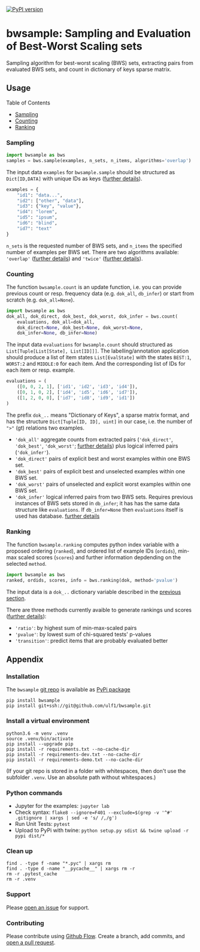 [![PyPI version](https://badge.fury.io/py/bwsample.svg)](https://badge.fury.io/py/bwsample)

# bwsample: Sampling and Evaluation of Best-Worst Scaling sets
Sampling algorithm for best-worst scaling (BWS) sets, extracting pairs from evaluated BWS sets, and count in dictionary of keys sparse matrix.


## Usage

Table of Contents

* [Sampling](#sampling)
* [Counting](#counting)
* [Ranking](#ranking)


### Sampling
```python
import bwsample as bws
samples = bws.sample(examples, n_sets, n_items, algorithms='overlap')
```

The input data `examples` for `bwsample.sample` should be structured as `Dict[ID,DATA]` with unique IDs as keys ([further details](/docs/sampling-preprocessing.ipynb)).

```python
examples = {
    "id1": "data...",
    "id2": ["other", "data"],
    "id3": {"key", "value"},
    "id4": "lorem",
    "id5": "ipsum",
    "id6": "blind",
    "id7": "text"
}
```

`n_sets` is the requested number of BWS sets, and `n_items` the specified number of examples per BWS set. There are two algorithms available: `'overlap'` ([further details](/docs/sampling-overlap.ipynb)) and `'twice'` ([further details](/docs/sampling-twice.ipynb)).



### Counting
The function `bwsample.count` is an update function, i.e. you can provide previous count or resp. frequency data (e.g. `dok_all`, `db_infer`) or start from scratch (e.g. `dok_all=None`).


```python
import bwsample as bws
dok_all, dok_direct, dok_best, dok_worst, dok_infer = bws.count(
    evaluations, dok_all=dok_all, 
    dok_direct=None, dok_best=None, dok_worst=None, 
    dok_infer=None, db_infer=None)
```

The input data `evaluations` for `bwsample.count` should structured as `List[Tuple[List[State], List[ID]]]`. The labelling/annotation application should produce a list of item states `List[EvalState]` with the states `BEST:1`, `WORST:2` and `MIDDLE:0` for each item. And the corresponding list of IDs for each item or resp. example.

```python
evaluations = (
    ([0, 0, 2, 1], ['id1', 'id2', 'id3', 'id4']), 
    ([0, 1, 0, 2], ['id4', 'id5', 'id6', 'id7']),
    ([1, 2, 0, 0], ['id7', 'id8', 'id9', 'id1'])
)
```

The prefix `dok_..` means "Dictionary of Keys", a sparse matrix format, and has the structure `Dict[Tuple[ID, ID], uint]` in our case, i.e. the number of `">"` (gt) relations two examples.

- `'dok_all'`  aggregate counts from extracted pairs (`'dok_direct'`, `'dok_best'`, `'dok_worst'`; [further details](/docs/counting-extract-pairs.ipynb)) plus logical inferred pairs (`'dok_infer'`).
- `'dok_direct'`  pairs of explicit best and worst examples within one BWS set.
- `'dok_best'`   pairs of explicit best and unselected examples within one BWS set.
- `'dok_worst'`  pairs of unselected and explicit worst examples within one BWS set.
- `'dok_infer'`  logical inferred pairs from two BWS sets. Requires previous instances of BWS sets stored in `db_infer`; it has has the same data structure like `evaluations`. If `db_infer=None` then `evaluations` itself is used has database. [further details](/docs/counting-logical-inference.ipynb)


### Ranking
The function `bwsample.ranking` computes python index variable with a proposed ordering (`ranked`), and ordered list of example IDs (`ordids`), min-max scaled scores (`scores`) and further information depdending on the selected `method`.


```python
import bwsample as bws
ranked, ordids, scores, info = bws.ranking(dok, method='pvalue')
```

The input data is a `dok_..` dictionary variable described in the [previous section](#counting). 

There are three methods currently avaible to generate rankings und scores ([further details](/docs/ranking.ipynb)):

* `'ratio'`: by highest sum of min-max-scaled pairs 
* `'pvalue'`: by lowest sum of chi-squared tests' p-values 
* `'transition'`: predict items that are probably evaluated better




## Appendix

### Installation
The `bwsample` [git repo](http://github.com/ulf1/bwsample) is available as [PyPi package](https://pypi.org/project/bwsample)

```
pip install bwsample
pip install git+ssh://git@github.com/ulf1/bwsample.git
```

### Install a virtual environment

```
python3.6 -m venv .venv
source .venv/bin/activate
pip install --upgrade pip
pip install -r requirements.txt --no-cache-dir
pip install -r requirements-dev.txt --no-cache-dir
pip install -r requirements-demo.txt --no-cache-dir
```

(If your git repo is stored in a folder with whitespaces, then don't use the subfolder `.venv`. Use an absolute path without whitespaces.)

### Python commands

* Jupyter for the examples: `jupyter lab`
* Check syntax: `flake8 --ignore=F401 --exclude=$(grep -v '^#' .gitignore | xargs | sed -e 's/ /,/g')`
* Run Unit Tests: `pytest`
* Upload to PyPi with twine: `python setup.py sdist && twine upload -r pypi dist/*`

### Clean up 

```
find . -type f -name "*.pyc" | xargs rm
find . -type d -name "__pycache__" | xargs rm -r
rm -r .pytest_cache
rm -r .venv
```


### Support
Please [open an issue](https://github.com/ulf1/bwsample/issues/new) for support.


### Contributing
Please contribute using [Github Flow](https://guides.github.com/introduction/flow/). Create a branch, add commits, and [open a pull request](https://github.com/ulf1/bwsample/compare/).

